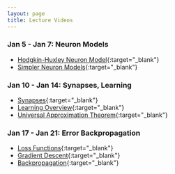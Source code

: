 ```yaml
---
layout: page
title: Lecture Videos
---
```


### Jan 5 - Jan 7: Neuron Models
- [Hodgkin-Huxley Neuron Model](https://youtu.be/uBHW5Rs7qsA){:target="_blank"}
- [Simpler Neuron Models](https://youtu.be/0FF1Y8triwE){:target="_blank"}

### Jan 10 - Jan 14: Synapses, Learning
- [Synapses](https://youtu.be/tBqKqKEo0Hk){:target="_blank"}
- [Learning Overview](https://youtu.be/Fval5RnSErU){:target="_blank"}
- [Universal Approximation Theorem](https://youtu.be/QN6N1178cp0){:target="_blank"}

### Jan 17 - Jan 21: Error Backpropagation
- [Loss Functions](https://youtu.be/Gc5xyB8xCQY){:target="_blank"}
- [Gradient Descent](https://youtu.be/oIkHlgqrRkc){:target="_blank"}
- [Backpropagation](https://youtu.be/OTGZ-bsWggY){:target="_blank"}
